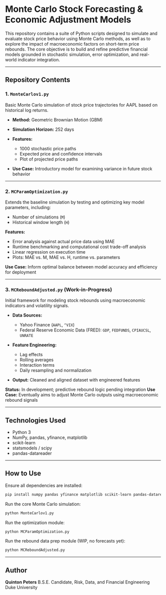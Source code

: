 # Monte Carlo Stock Forecasting & Economic Adjustment Models

This repository contains a suite of Python scripts designed to simulate and evaluate stock price behavior using Monte Carlo methods, as well as to explore the impact of macroeconomic factors on short-term price rebounds. The core objective is to build and refine predictive financial models grounded in stochastic simulation, error optimization, and real-world indicator integration.

---

## Repository Contents

### 1. `MonteCarlov1.py`

Basic Monte Carlo simulation of stock price trajectories for AAPL based on historical log returns.

* **Method:** Geometric Brownian Motion (GBM)
* **Simulation Horizon:** 252 days
* **Features:**

  * 1000 stochastic price paths
  * Expected price and confidence intervals
  * Plot of projected price paths
* **Use Case:** Introductory model for examining variance in future stock behavior

---

### 2. `MCParamOptimization.py`

Extends the baseline simulation by testing and optimizing key model parameters, including:

* Number of simulations (`M`)
* Historical window length (`H`)

**Features:**

* Error analysis against actual price data using MAE
* Runtime benchmarking and computational cost trade-off analysis
* Linear regression on execution time
* Plots: MAE vs. M, MAE vs. H, runtime vs. parameters

**Use Case:** Inform optimal balance between model accuracy and efficiency for deployment

---

### 3. `MCReboundAdjusted.py` (Work-in-Progress)

Initial framework for modeling stock rebounds using macroeconomic indicators and volatility signals.

* **Data Sources:**

  * Yahoo Finance (`AAPL`, `^VIX`)
  * Federal Reserve Economic Data (FRED): `GDP`, `FEDFUNDS`, `CPIAUCSL`, `UNRATE`
* **Feature Engineering:**

  * Lag effects
  * Rolling averages
  * Interaction terms
  * Daily resampling and normalization
* **Output:** Cleaned and aligned dataset with engineered features

**Status:** In development; predictive rebound logic pending integration
**Use Case:** Eventually aims to adjust Monte Carlo outputs using macroeconomic rebound signals

---

## Technologies Used

* Python 3
* NumPy, pandas, yfinance, matplotlib
* scikit-learn
* statsmodels / scipy
* pandas-datareader

---

## How to Use

Ensure all dependencies are installed:

```bash
pip install numpy pandas yfinance matplotlib scikit-learn pandas-datareader
```

Run the core Monte Carlo simulation:

```bash
python MonteCarlov1.py
```

Run the optimization module:

```bash
python MCParamOptimization.py
```

Run the rebound data prep module (WIP, no forecasts yet):

```bash
python MCReboundAdjusted.py
```

---

## Author

**Quinton Peters**
B.S.E. Candidate, Risk, Data, and Financial Engineering
Duke University
